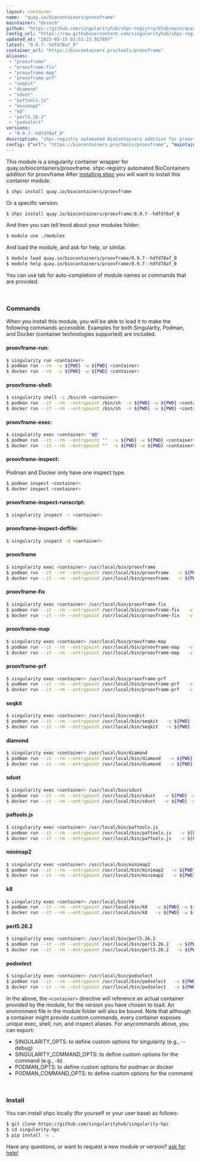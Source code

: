 ```yaml
---
layout: container
name:  "quay.io/biocontainers/proovframe"
maintainer: "@vsoch"
github: "https://github.com/singularityhub/shpc-registry/blob/main/quay.io/biocontainers/proovframe/container.yaml"
config_url: "https://raw.githubusercontent.com/singularityhub/shpc-registry/main/quay.io/biocontainers/proovframe/container.yaml"
updated_at: "2023-03-15 02:51:23.927897"
latest: "0.9.7--hdfd78af_0"
container_url: "https://biocontainers.pro/tools/proovframe"
aliases:
 - "proovframe"
 - "proovframe-fix"
 - "proovframe-map"
 - "proovframe-prf"
 - "seqkit"
 - "diamond"
 - "sdust"
 - "paftools.js"
 - "minimap2"
 - "k8"
 - "perl5.26.2"
 - "podselect"
versions:
 - "0.9.7--hdfd78af_0"
description: "shpc-registry automated BioContainers addition for proovframe"
config: {"url": "https://biocontainers.pro/tools/proovframe", "maintainer": "@vsoch", "description": "shpc-registry automated BioContainers addition for proovframe", "latest": {"0.9.7--hdfd78af_0": "sha256:87b2dcafe6bd7be8780ed127afec1b4f2d4a9f929abc48d12136d1e23729dae6"}, "tags": {"0.9.7--hdfd78af_0": "sha256:87b2dcafe6bd7be8780ed127afec1b4f2d4a9f929abc48d12136d1e23729dae6"}, "docker": "quay.io/biocontainers/proovframe", "aliases": {"proovframe": "/usr/local/bin/proovframe", "proovframe-fix": "/usr/local/bin/proovframe-fix", "proovframe-map": "/usr/local/bin/proovframe-map", "proovframe-prf": "/usr/local/bin/proovframe-prf", "seqkit": "/usr/local/bin/seqkit", "diamond": "/usr/local/bin/diamond", "sdust": "/usr/local/bin/sdust", "paftools.js": "/usr/local/bin/paftools.js", "minimap2": "/usr/local/bin/minimap2", "k8": "/usr/local/bin/k8", "perl5.26.2": "/usr/local/bin/perl5.26.2", "podselect": "/usr/local/bin/podselect"}}
---
```


This module is a singularity container wrapper for quay.io/biocontainers/proovframe.
shpc-registry automated BioContainers addition for proovframe
After [installing shpc](#install) you will want to install this container module:


```bash
$ shpc install quay.io/biocontainers/proovframe
```

Or a specific version:

```bash
$ shpc install quay.io/biocontainers/proovframe:0.9.7--hdfd78af_0
```

And then you can tell lmod about your modules folder:

```bash
$ module use ./modules
```

And load the module, and ask for help, or similar.

```bash
$ module load quay.io/biocontainers/proovframe/0.9.7--hdfd78af_0
$ module help quay.io/biocontainers/proovframe/0.9.7--hdfd78af_0
```

You can use tab for auto-completion of module names or commands that are provided.

<br>

### Commands

When you install this module, you will be able to load it to make the following commands accessible.
Examples for both Singularity, Podman, and Docker (container technologies supported) are included.

#### proovframe-run:

```bash
$ singularity run <container>
$ podman run --rm  -v ${PWD} -w ${PWD} <container>
$ docker run --rm  -v ${PWD} -w ${PWD} <container>
```

#### proovframe-shell:

```bash
$ singularity shell -s /bin/sh <container>
$ podman run --it --rm --entrypoint /bin/sh  -v ${PWD} -w ${PWD} <container>
$ docker run --it --rm --entrypoint /bin/sh  -v ${PWD} -w ${PWD} <container>
```

#### proovframe-exec:

```bash
$ singularity exec <container> "$@"
$ podman run --it --rm --entrypoint ""  -v ${PWD} -w ${PWD} <container> "$@"
$ docker run --it --rm --entrypoint ""  -v ${PWD} -w ${PWD} <container> "$@"
```

#### proovframe-inspect:

Podman and Docker only have one inspect type.

```bash
$ podman inspect <container>
$ docker inspect <container>
```

#### proovframe-inspect-runscript:

```bash
$ singularity inspect -r <container>
```

#### proovframe-inspect-deffile:

```bash
$ singularity inspect -d <container>
```


#### proovframe

```bash
$ singularity exec <container> /usr/local/bin/proovframe
$ podman run --it --rm --entrypoint /usr/local/bin/proovframe   -v ${PWD} -w ${PWD} <container> -c " $@"
$ docker run --it --rm --entrypoint /usr/local/bin/proovframe   -v ${PWD} -w ${PWD} <container> -c " $@"
```


#### proovframe-fix

```bash
$ singularity exec <container> /usr/local/bin/proovframe-fix
$ podman run --it --rm --entrypoint /usr/local/bin/proovframe-fix   -v ${PWD} -w ${PWD} <container> -c " $@"
$ docker run --it --rm --entrypoint /usr/local/bin/proovframe-fix   -v ${PWD} -w ${PWD} <container> -c " $@"
```


#### proovframe-map

```bash
$ singularity exec <container> /usr/local/bin/proovframe-map
$ podman run --it --rm --entrypoint /usr/local/bin/proovframe-map   -v ${PWD} -w ${PWD} <container> -c " $@"
$ docker run --it --rm --entrypoint /usr/local/bin/proovframe-map   -v ${PWD} -w ${PWD} <container> -c " $@"
```


#### proovframe-prf

```bash
$ singularity exec <container> /usr/local/bin/proovframe-prf
$ podman run --it --rm --entrypoint /usr/local/bin/proovframe-prf   -v ${PWD} -w ${PWD} <container> -c " $@"
$ docker run --it --rm --entrypoint /usr/local/bin/proovframe-prf   -v ${PWD} -w ${PWD} <container> -c " $@"
```


#### seqkit

```bash
$ singularity exec <container> /usr/local/bin/seqkit
$ podman run --it --rm --entrypoint /usr/local/bin/seqkit   -v ${PWD} -w ${PWD} <container> -c " $@"
$ docker run --it --rm --entrypoint /usr/local/bin/seqkit   -v ${PWD} -w ${PWD} <container> -c " $@"
```


#### diamond

```bash
$ singularity exec <container> /usr/local/bin/diamond
$ podman run --it --rm --entrypoint /usr/local/bin/diamond   -v ${PWD} -w ${PWD} <container> -c " $@"
$ docker run --it --rm --entrypoint /usr/local/bin/diamond   -v ${PWD} -w ${PWD} <container> -c " $@"
```


#### sdust

```bash
$ singularity exec <container> /usr/local/bin/sdust
$ podman run --it --rm --entrypoint /usr/local/bin/sdust   -v ${PWD} -w ${PWD} <container> -c " $@"
$ docker run --it --rm --entrypoint /usr/local/bin/sdust   -v ${PWD} -w ${PWD} <container> -c " $@"
```


#### paftools.js

```bash
$ singularity exec <container> /usr/local/bin/paftools.js
$ podman run --it --rm --entrypoint /usr/local/bin/paftools.js   -v ${PWD} -w ${PWD} <container> -c " $@"
$ docker run --it --rm --entrypoint /usr/local/bin/paftools.js   -v ${PWD} -w ${PWD} <container> -c " $@"
```


#### minimap2

```bash
$ singularity exec <container> /usr/local/bin/minimap2
$ podman run --it --rm --entrypoint /usr/local/bin/minimap2   -v ${PWD} -w ${PWD} <container> -c " $@"
$ docker run --it --rm --entrypoint /usr/local/bin/minimap2   -v ${PWD} -w ${PWD} <container> -c " $@"
```


#### k8

```bash
$ singularity exec <container> /usr/local/bin/k8
$ podman run --it --rm --entrypoint /usr/local/bin/k8   -v ${PWD} -w ${PWD} <container> -c " $@"
$ docker run --it --rm --entrypoint /usr/local/bin/k8   -v ${PWD} -w ${PWD} <container> -c " $@"
```


#### perl5.26.2

```bash
$ singularity exec <container> /usr/local/bin/perl5.26.2
$ podman run --it --rm --entrypoint /usr/local/bin/perl5.26.2   -v ${PWD} -w ${PWD} <container> -c " $@"
$ docker run --it --rm --entrypoint /usr/local/bin/perl5.26.2   -v ${PWD} -w ${PWD} <container> -c " $@"
```


#### podselect

```bash
$ singularity exec <container> /usr/local/bin/podselect
$ podman run --it --rm --entrypoint /usr/local/bin/podselect   -v ${PWD} -w ${PWD} <container> -c " $@"
$ docker run --it --rm --entrypoint /usr/local/bin/podselect   -v ${PWD} -w ${PWD} <container> -c " $@"
```



In the above, the `<container>` directive will reference an actual container provided
by the module, for the version you have chosen to load. An environment file in the
module folder will also be bound. Note that although a container
might provide custom commands, every container exposes unique exec, shell, run, and
inspect aliases. For anycommands above, you can export:

 - SINGULARITY_OPTS: to define custom options for singularity (e.g., --debug)
 - SINGULARITY_COMMAND_OPTS: to define custom options for the command (e.g., -b)
 - PODMAN_OPTS: to define custom options for podman or docker
 - PODMAN_COMMAND_OPTS: to define custom options for the command

<br>

### Install

You can install shpc locally (for yourself or your user base) as follows:

```bash
$ git clone https://github.com/singularityhub/singularity-hpc
$ cd singularity-hpc
$ pip install -e .
```

Have any questions, or want to request a new module or version? [ask for help!](https://github.com/singularityhub/singularity-hpc/issues)